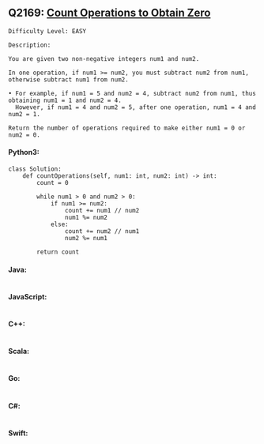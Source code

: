 ## Q2169: [Count Operations to Obtain Zero](https://leetcode.com/problems/count-operations-to-obtain-zero/)

```
Difficulty Level: EASY
```

```
Description:

You are given two non-negative integers num1 and num2.

In one operation, if num1 >= num2, you must subtract num2 from num1, otherwise subtract num1 from num2.

• For example, if num1 = 5 and num2 = 4, subtract num2 from num1, thus obtaining num1 = 1 and num2 = 4.
  However, if num1 = 4 and num2 = 5, after one operation, num1 = 4 and num2 = 1.

Return the number of operations required to make either num1 = 0 or num2 = 0.
```

#### Python3:

```
class Solution:
    def countOperations(self, num1: int, num2: int) -> int:
        count = 0

        while num1 > 0 and num2 > 0:
            if num1 >= num2:
                count += num1 // num2
                num1 %= num2
            else:
                count += num2 // num1
                num2 %= num1

        return count
```

#### Java:

```

```

#### JavaScript:

```

```

#### C++:

```

```

#### Scala:

```

```

#### Go:

```

```

#### C#:

```

```

#### Swift:

```

```